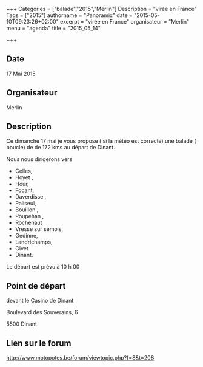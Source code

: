 +++
Categories = ["balade","2015","Merlin"]
Description = "virée en France"
Tags = ["2015"]
authorname = "Panoramix"
date = "2015-05-10T09:23:26+02:00"
excerpt = "virée en France"
organisateur = "Merlin"
menu = "agenda"
title = "2015_05_14"

+++

## Date
17 Mai 2015

## Organisateur
Merlin

## Description
Ce dimanche 17 mai je vous propose ( si la météo est correcte) une balade ( boucle) de de 172 kms au départ de Dinant.

Nous nous dirigerons vers
- Celles,
- Hoyet ,
- Hour,
- Focant,
- Daverdisse ,
- Paliseul,
- Bouillon ,
- Poupehan ,
- Rochehaut
- Vresse sur semois,
- Gedinne,
- Landrichamps,
- Givet
- Dinant.

Le départ est prévu à 10 h 00

## Point de départ
devant le Casino de Dinant

Boulevard des Souverains, 6

5500 Dinant

## Lien sur le forum
http://www.motopotes.be/forum/viewtopic.php?f=8&t=208

